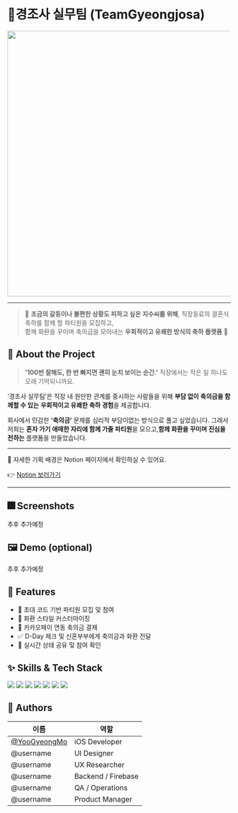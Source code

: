 # 📱경조사 실무팀 (TeamGyeongjosa)

<div align="center">
  <img src="https://github.com/user-attachments/assets/58fe8151-7167-445d-a51b-d8fdead65d1b" height="600"/>
</div>

---

> 💬 **조금의 갈등이나 불편한 상황도 피하고 싶은 지수씨를 위해**, 직장동료의 결혼식 축하를 함께 할 파티원을 모집하고,  
> 함께 화환을 꾸미며 축의금을 모아내는 **우회적이고 유쾌한 방식의 축하 플랫폼** 🎉


## 🧩 About the Project

> **'100번 잘해도, 한 번 빠지면 괜히 눈치 보이는 순간.'** 직장에서는 작은 일 하나도 오래 기억되니까요.

‘경조사 실무팀’은 직장 내 원만한 관계를 중시하는 사람들을 위해
**부담 없이 축의금을 함께할 수 있는** **우회적이고 유쾌한 축하 경험**을 제공합니다.

회사에서 민감한 **‘축의금’** 문제를 심리적 부담이없는 방식으로 풀고 싶었습니다.
그래서 저희는 **혼자 가기 애매한 자리에 함께 가줄 파티원**을 모으고,**함께 화환을 꾸미며 진심을 전하는** 플랫폼을 만들었습니다.

---

📘 자세한 기획 배경은 Notion 페이지에서 확인하실 수 있어요.

👉 [Notion 보러가기](https://www.notion.so/posacademy/5-24-1fd2b843d5af8071bf9fc6c621d70492?pvs=4)

---


## 🎆 Screenshots

추후 추가예정

## 🖼️ Demo (optional)

추후 추가예정


## 📌 Features

- 💌 초대 코드 기반 파티원 모집 및 참여
- 🌸 화환 스타일 커스터마이징
- 💸 카카오페이 연동 축의금 결제
- ✅ D-Day 체크 및 신혼부부에게 축의금과 화환 전달
- 🔁 실시간 상태 공유 및 참여 확인


## ✨ Skills & Tech Stack

<div align="left">

  <img src="https://img.shields.io/badge/Swift-FA7343?style=flat&logo=Swift&logoColor=white"/>
  <img src="https://img.shields.io/badge/SwiftUI-0D1117?style=flat&logo=swift&logoColor=white"/>
  <img src="https://img.shields.io/badge/SwiftData-4285F4?style=flat&logo=swift&logoColor=white"/>
  <img src="https://img.shields.io/badge/MVVM-6E40C9?style=flat&logo=architecture&logoColor=white"/>
  <img src="https://img.shields.io/badge/Figma-F24E1E?style=flat&logo=Figma&logoColor=white"/>
  <img src="https://img.shields.io/badge/GitHub-181717?style=flat&logo=GitHub&logoColor=white"/>
  <img src="https://img.shields.io/badge/Git-F05032?style=flat&logo=Git&logoColor=white"/>

</div>

## 👥 Authors

| 이름           | 역할               |
|----------------|--------------------|
| [@YooGyeongMo](https://github.com/YooGyeongMo)   | iOS Developer |
| @username      | UI Designer         |
| @username      | UX Researcher       |
| @username      | Backend / Firebase  |
| @username      | QA / Operations     |
| @username      | Product Manager     |
